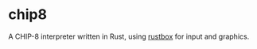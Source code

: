 # chip8
A CHIP-8 interpreter written in Rust, using [rustbox](https://github.com/gchp/rustbox) for input and graphics.
